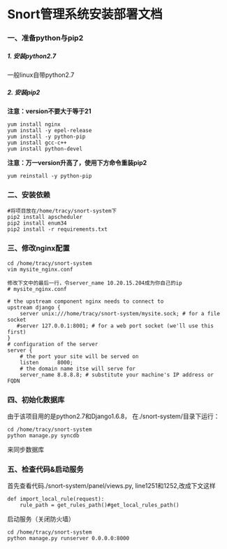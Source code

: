 # Snort管理系统安装部署文档

### 一、准备python与pip2

##### 1. 安装python2.7

   一般linux自带python2.7

##### 2. 安装pip2 

   **注意：version不要大于等于21**

```
yum install nginx
yum install -y epel-release
yum install -y python-pip
yum install gcc-c++
yum install python-devel
```
   **注意：万一version升高了，使用下方命令重装pip2**

```
yum reinstall -y python-pip
```

### 二、安装依赖

```
#将项目放在/home/tracy/snort-system下
pip2 install apscheduler
pip2 install enum34
pip2 install -r requirements.txt
```


### 三、修改nginx配置

```
cd /home/tracy/snort-system
vim mysite_nginx.conf
```

```
修改下文中的最后一行，令server_name 10.20.15.204成为你自己的ip
# mysite_nginx.conf

# the upstream component nginx needs to connect to
upstream django {
    server unix:///home/tracy/snort-system/mysite.sock; # for a file socket
   #server 127.0.0.1:8001; # for a web port socket (we'll use this first)
}
# configuration of the server
server {
    # the port your site will be served on
    listen      8000;
    # the domain name itse will serve for
    server_name 8.8.8.8; # substitute your machine's IP address or FQDN
```
### 四、初始化数据库

由于该项目用的是python2.7和Django1.6.8， 在./snort-system/目录下运行：

```
cd /home/tracy/snort-system
python manage.py syncdb
```

来同步数据库


### 五、检查代码&启动服务
首先查看代码./snort-system/panel/views.py, line1251和1252,改成下文这样
```
def import_local_rule(request):
    rule_path = get_rules_path()#get_local_rules_path()
```

启动服务（关闭防火墙）

```
cd /home/tracy/snort-system
python manage.py runserver 0.0.0.0:8000
```












